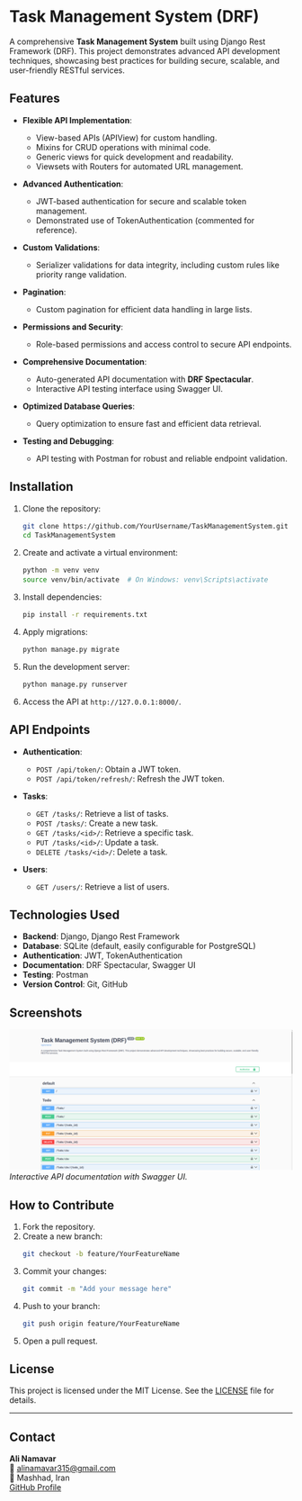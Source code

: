 # Task Management System (DRF)

A comprehensive **Task Management System** built using Django Rest Framework (DRF). This project demonstrates advanced API development techniques, showcasing best practices for building secure, scalable, and user-friendly RESTful services.

## Features

- **Flexible API Implementation**:
  - View-based APIs (APIView) for custom handling.
  - Mixins for CRUD operations with minimal code.
  - Generic views for quick development and readability.
  - Viewsets with Routers for automated URL management.

- **Advanced Authentication**:
  - JWT-based authentication for secure and scalable token management.
  - Demonstrated use of TokenAuthentication (commented for reference).

- **Custom Validations**:
  - Serializer validations for data integrity, including custom rules like priority range validation.

- **Pagination**:
  - Custom pagination for efficient data handling in large lists.

- **Permissions and Security**:
  - Role-based permissions and access control to secure API endpoints.

- **Comprehensive Documentation**:
  - Auto-generated API documentation with **DRF Spectacular**.
  - Interactive API testing interface using Swagger UI.

- **Optimized Database Queries**:
  - Query optimization to ensure fast and efficient data retrieval.

- **Testing and Debugging**:
  - API testing with Postman for robust and reliable endpoint validation.

## Installation

1. Clone the repository:
   ```bash
   git clone https://github.com/YourUsername/TaskManagementSystem.git
   cd TaskManagementSystem
   ```

2. Create and activate a virtual environment:
   ```bash
   python -m venv venv
   source venv/bin/activate  # On Windows: venv\Scripts\activate
   ```

3. Install dependencies:
   ```bash
   pip install -r requirements.txt
   ```

4. Apply migrations:
   ```bash
   python manage.py migrate
   ```

5. Run the development server:
   ```bash
   python manage.py runserver
   ```

6. Access the API at `http://127.0.0.1:8000/`.

## API Endpoints

- **Authentication**:
  - `POST /api/token/`: Obtain a JWT token.
  - `POST /api/token/refresh/`: Refresh the JWT token.

- **Tasks**:
  - `GET /tasks/`: Retrieve a list of tasks.
  - `POST /tasks/`: Create a new task.
  - `GET /tasks/<id>/`: Retrieve a specific task.
  - `PUT /tasks/<id>/`: Update a task.
  - `DELETE /tasks/<id>/`: Delete a task.

- **Users**:
  - `GET /users/`: Retrieve a list of users.

## Technologies Used

- **Backend**: Django, Django Rest Framework
- **Database**: SQLite (default, easily configurable for PostgreSQL)
- **Authentication**: JWT, TokenAuthentication
- **Documentation**: DRF Spectacular, Swagger UI
- **Testing**: Postman
- **Version Control**: Git, GitHub

## Screenshots

![Swagger UI](/img/Screenshot%20from%202025-01-26%2018-24-17.png)
*Interactive API documentation with Swagger UI.*


## How to Contribute

1. Fork the repository.
2. Create a new branch:
   ```bash
   git checkout -b feature/YourFeatureName
   ```
3. Commit your changes:
   ```bash
   git commit -m "Add your message here"
   ```
4. Push to your branch:
   ```bash
   git push origin feature/YourFeatureName
   ```
5. Open a pull request.

## License

This project is licensed under the MIT License. See the [LICENSE](LICENSE) file for details.

---

## Contact

**Ali Namavar**  
📧 [alinamavar315@gmail.com](mailto:alinamavar315@gmail.com)  
📍 Mashhad, Iran  
[GitHub Profile](https://github.com/AliNamavar)
